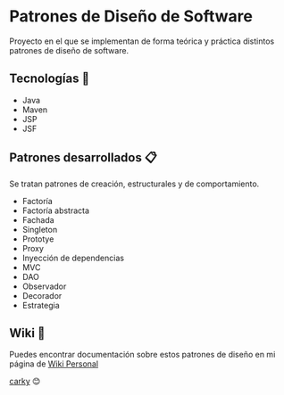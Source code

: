 # Patrones de Diseño de Software

Proyecto en el que se implementan de forma teórica y práctica distintos patrones de diseño de software.

## Tecnologías 🚀

* Java
* Maven
* JSP
* JSF

## Patrones desarrollados 📋

Se tratan patrones de creación, estructurales y de comportamiento.

* Factoría
* Factoría abstracta
* Fachada
* Singleton
* Prototye
* Proxy
* Inyección de dependencias
* MVC
* DAO
* Observador
* Decorador
* Estrategia

## Wiki 📖

Puedes encontrar documentación sobre estos patrones de diseño en mi página de [Wiki Personal](http://carky.synology.me/mediawiki/index.php?title=Patrones_de_diseño)


[carky](https://github.com/carky12) 😊
